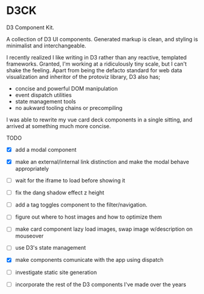 # D3CK

D3 Component Kit.

A collection of D3 UI components. Generated markup is clean, and styling is minimalist and interchangeable.

I recently realized I like writing in D3 rather than any reactive, templated frameworks. Granted, I'm working at a ridiculously tiny scale, but I can't shake the feeling. Apart from being the defacto standard for web data visualization and inheritor of the protoviz library, D3 also has;
 
 - concise and powerful DOM manipulation
 - event dispatch utilities
 - state management tools
 - no aukward tooling chains or precompiling

I was able to rewrite my vue card deck components in a single sitting, and arrived at something much more concise.

TODO
 - [x] add a modal component
 - [x] make an external/internal link distinction and make the modal behave appropriately
 - [ ] wait for the iframe to load before showing it
 - [ ] fix the dang shadow effect z height
 - [ ] add a tag toggles component to the filter/navigation.
 - [ ] figure out where to host images and how to optimize them
 - [ ] make card component lazy load images, swap image w/description on mouseover
 - [ ] use D3's state management
 - [x] make components comunicate with the app using dispatch
 - [ ] investigate static site generation
 - [ ] incorporate the rest of the D3 components I've made over the years



 
